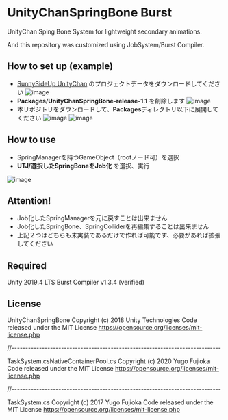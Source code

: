 # UnityChanSpringBone Burst
UnityChan Sping Bone System for lightweight secondary animations.

And this repository was customized using JobSystem/Burst Compiler.



## How to set up (example)

- [SunnySideUp UnityChan](https://unity-chan.com/contents/news/3878/) のプロジェクトデータをダウンロードしてください
![image](https://user-images.githubusercontent.com/57246289/90631247-5854a680-e25d-11ea-8ab8-be3147681e29.png)
- **Packages/UnityChanSpringBone-release-1.1** を削除します
![image](https://user-images.githubusercontent.com/57246289/90631366-981b8e00-e25d-11ea-80b0-c28adacea6b4.png)
- 本リポジトリをダウンロードして、**Packages**ディレクトリ以下に展開してください
![image](https://user-images.githubusercontent.com/57246289/90633807-aff51100-e261-11ea-9e3d-ff898adaba33.png)
![image](https://user-images.githubusercontent.com/57246289/90633717-7f14dc00-e261-11ea-9b77-9b1cc085cd39.png)

## How to use

- SpringManagerを持つGameObject（rootノード可）を選択
- **UTJ/選択したSpringBoneをJob化** を選択、実行

![image](https://user-images.githubusercontent.com/57246289/90634062-1a0db600-e262-11ea-998a-c7f239a09ef0.png)


## Attention!

- Job化したSpringManagerを元に戻すことは出来ません
- Job化したSpringBone、SpringColliderを再編集することは出来ません
- 上記２つはどちらも未実装であるだけで作れば可能です、必要があれば拡張してください



## Required

Unity 2019.4 LTS
Burst Compiler v1.3.4 (verified)



## License

UnityChanSpringBone
Copyright (c) 2018 Unity Technologies
Code released under the MIT License
https://opensource.org/licenses/mit-license.php

//----------------------------------------------------------------------------

TaskSystem.csNativeContainerPool.cs
Copyright (c) 2020 Yugo Fujioka
Code released under the MIT License
https://opensource.org/licenses/mit-license.php

//----------------------------------------------------------------------------

TaskSystem.cs
Copyright (c) 2017 Yugo Fujioka
Code released under the MIT License
https://opensource.org/licenses/mit-license.php
